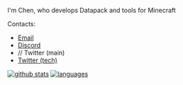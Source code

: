 I'm Chen, who develops Datapack and tools for Minecraft

Contacts:
* [Email](<mailto:scnmed.g@gmail.com>)
* [Discord](https://discord.com/users/299512294994345985)
* // Twitter (main)
* [Twitter (tech)](https://twitter.com/CMD__Cat)


[![github stats](https://github-readme-stats.vercel.app/api?username=ChenCMD&count_private=true&show_icons=true&theme=dark)](https://github.com/anuraghazra/github-readme-stats)
[![languages](https://github-readme-stats.vercel.app/api/top-langs/?username=ChenCMD&theme=dark)](https://github.com/anuraghazra/github-readme-stats)
